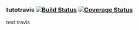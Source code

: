 
### tutotravis   [![Build Status](https://travis-ci.com/guindosaros/tutotravis.svg?token=tFwyJz78Efxy76mkBzdp&branch=main)](https://travis-ci.com/guindosaros/tutotravis) [![Coverage Status](https://coveralls.io/repos/github/guindosaros/tutotravis/badge.svg?branch=main)](https://coveralls.io/github/guindosaros/tutotravis?branch=main)
test travis
